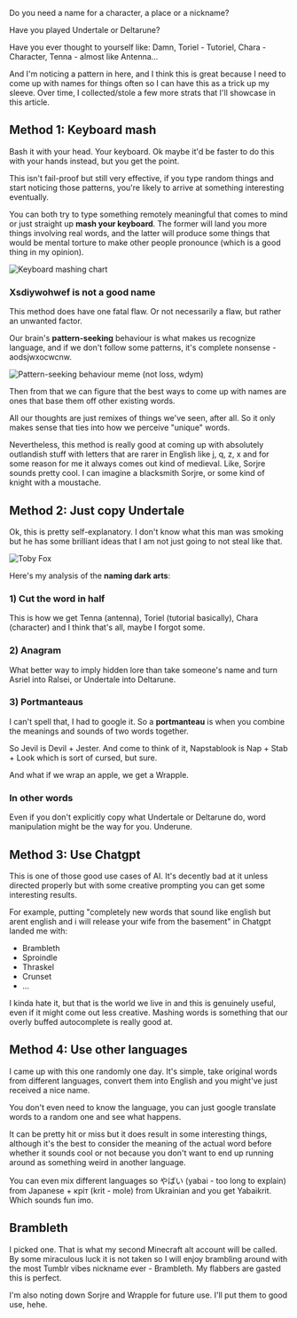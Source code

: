 Do you need a name for a character, a place or a nickname?

Have you played Undertale or Deltarune?

Have you ever thought to yourself like:
Damn, Toriel - Tutoriel, Chara - Character, Tenna - almost like Antenna...

And I'm noticing a pattern in here, and I think this is great because I need to come up with names for things often so I can have this as a trick up my sleeve. Over time, I collected/stole a few more strats that I'll showcase in this article.

## Method 1: Keyboard mash
Bash it with your head. Your keyboard. Ok maybe it'd be faster to do this with your hands instead, but you get the point.

This isn't fail-proof but still very effective, if you type random things and start noticing those patterns, you're likely to arrive at something interesting eventually.

You can both try to type something remotely meaningful that comes to mind or just straight up **mash your keyboard**. The former will land you more things involving real words, and the latter will produce some things that would be mental torture to make other people pronounce (which is a good thing in my opinion).

![Keyboard mashing chart](https://ik.imagekit.io/maksiks/keyboard%20mash%20(1).png 'Keyboard mashing thought process')


### Xsdiywohwef is not a good name

This method does have one fatal flaw. Or not necessarily a flaw, but rather an unwanted factor.

Our brain's **pattern-seeking** behaviour is what makes us recognize language, and if we don't follow some patterns, it's complete nonsense - aodsjwxocwcnw.

![Pattern-seeking behaviour meme (not loss, wdym)](https://ik.imagekit.io/maksiks/9gEoX6c.png?tr=w-460)

Then from that we can figure that the best ways to come up with names are ones that base them off other existing words.

All our thoughts are just remixes of things we've seen, after all. So it only makes sense that ties into how we perceive "unique" words.

Nevertheless, this method is really good at coming up with absolutely outlandish stuff with letters that are rarer in English like j, q, z, x and for some reason for me it always comes out kind of medieval. Like, Sorjre sounds pretty cool. I can imagine a blacksmith Sorjre, or some kind of knight with a moustache.

## Method 2: Just copy Undertale

Ok, this is pretty self-explanatory. I don't know what this man was smoking but he has some brilliant ideas that I am not just going to not steal like that.

![Toby Fox](https://ik.imagekit.io/maksiks/2025-08-07_17-29_1.png 'Toby Fox')

Here's my analysis of the **naming dark arts**:

### 1) Cut the word in half

This is how we get Tenna (antenna), Toriel (tutorial basically), Chara (character) and I think that's all, maybe I forgot some.

### 2) Anagram

What better way to imply hidden lore than take someone's name and turn Asriel into Ralsei, or Undertale into Deltarune.

### 3) Portmanteaus

I can't spell that, I had to google it. So a **portmanteau** is when you combine the meanings and sounds of two words together.

So Jevil is Devil + Jester. And come to think of it, Napstablook is Nap + Stab + Look which is sort of cursed, but sure.

And what if we wrap an apple, we get a Wrapple.

### In other words

Even if you don't explicitly copy what Undertale or Deltarune do, word manipulation might be the way for you. Underune.

## Method 3: Use Chatgpt

This is one of those good use cases of AI. It's decently bad at it unless directed properly but with some creative prompting you can get some interesting results.

For example, putting "completely new words that sound like english but arent english and i will release your wife from the basement" in Chatgpt landed me with:
- Brambleth
- Sproindle
- Thraskel
- Crunset
- ...

I kinda hate it, but that is the world we live in and this is genuinely useful, even if it might come out less creative. Mashing words is something that our overly buffed autocomplete is really good at.

## Method 4: Use other languages

I came up with this one randomly one day. It's simple, take original words from different languages, convert them into English and you might've just received a nice name.

You don't even need to know the language, you can just google translate words to a random one and see what happens.

It can be pretty hit or miss but it does result in some interesting things, although it's the best to consider the meaning of the actual word before whether it sounds cool or not because you don't want to end up running around as something weird in another language.

You can even mix different languages so やばい (yabai - too long to explain) from Japanese + кріт (krit - mole) from Ukrainian and you get Yabaikrit. Which sounds fun imo.

## Brambleth

I picked one. That is what my second Minecraft alt account will be called. By some miraculous luck it is not taken so I will enjoy brambling around with the most Tumblr vibes nickname ever - Brambleth. My flabbers are gasted this is perfect.

I'm also noting down Sorjre and Wrapple for future use. I'll put them to good use, hehe.